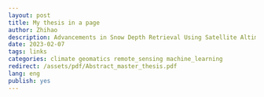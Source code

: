 ```yaml
---
layout: post
title: My thesis in a page
author: Zhihao
description: Advancements in Snow Depth Retrieval Using Satellite Altimetry and Machine Learning
date: 2023-02-07
tags: links
categories: climate geomatics remote_sensing machine_learning
redirect: /assets/pdf/Abstract_master_thesis.pdf
lang: eng
publish: yes
---
```


